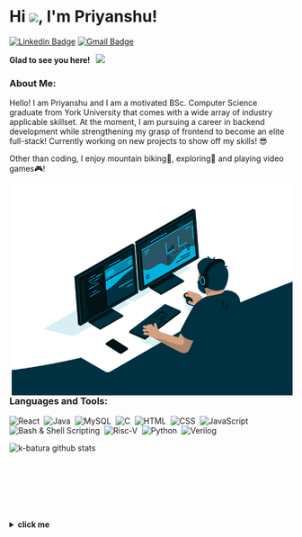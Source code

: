 # Hi <img src="https://media.giphy.com/media/hvRJCLFzcasrR4ia7z/giphy.gif" width="25px">, I'm Priyanshu!

[![Linkedin Badge](https://img.shields.io/badge/LinkedIn-0077B5?style=for-the-badge&logo=linkedin&logoColor=white)](https://www.linkedin.com/in/priyanshu-sanjay-patel/)
[![Gmail Badge](https://img.shields.io/badge/Gmail-D14836?style=for-the-badge&logo=gmail&logoColor=white)](mailto:priyanshu.sanjay.patel@gmail.com?subject=[GitHub-Feedback])



**Glad to see you here! &nbsp; ![](https://visitor-badge.glitch.me/badge?page_id=prisp09)**

### About Me:

Hello! I am Priyanshu and I am a motivated BSc. Computer Science graduate from York University that comes with a wide array of industry applicable skillset. At the moment, I am pursuing a career in backend development while strengthening my grasp of frontend to become an elite full-stack!
Currently working on new projects to show off my skills! 😎

Other than coding, I enjoy mountain biking🚵, exploring🌵 and playing video games🎮!

<img align="right" alt="GIF" src="./code.gif" width="500" />


### Languages and Tools:

![React](https://img.shields.io/badge/React-20232A?style=for-the-badge&logo=react&logoColor=61DAFB)&nbsp;
![Java](https://img.shields.io/badge/Java-ED8B00?style=for-the-badge&logo=OpenJDK&logoColor=white)&nbsp;
![MySQL](https://img.shields.io/badge/MySQL-3776AB?style=for-the-badge&logo=mysql&logoColor=white)&nbsp;
![C](https://img.shields.io/badge/C-00599C?style=for-the-badge&logo=c&logoColor=white)&nbsp;
![HTML](https://img.shields.io/badge/HTML-239120?style=for-the-badge&logo=html5&logoColor=white)&nbsp;
![CSS](https://img.shields.io/badge/CSS-239120?&style=for-the-badge&logo=css3&logoColor=white)&nbsp;
![JavaScript](https://img.shields.io/badge/JavaScript-323330?style=for-the-badge&logo=javascript&logoColor=F7DF1E)&nbsp;
![Bash & Shell Scripting](https://img.shields.io/badge/Shell_Script-121011?style=for-the-badge&logo=gnu-bash&logoColor=white)&nbsp;
![Risc-V](https://img.shields.io/badge/RISCV-3776AB?style=for-the-badge&logo=intel&logoColor=white&color=red)&nbsp;
![Python](https://img.shields.io/badge/Python-3776AB?style=for-the-badge&logo=python&logoColor=yellow&color=blue)&nbsp;
![Verilog](https://img.shields.io/badge/Verilog-3776AB?style=for-the-badge&logo=v&logoColor=white&color=purple)


<img align="left" src="https://github-readme-stats.vercel.app/api/top-langs/?username=prisp09&layout=compact" alt="k-batura github stats"/>


<br />
<br />
<br />
<br />
<br />
<br />
<br />
<br />

<details>
  <summary><b>click me</b></summary>
    
  <img align="left" src="./7veW.gif"/>

  ⬅️ The power I wish to obtain.
</details>
